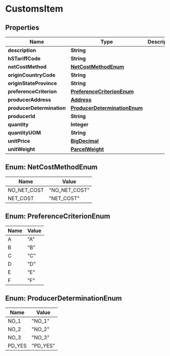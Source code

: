 

# CustomsItem

## Properties

Name | Type | Description | Notes
------------ | ------------- | ------------- | -------------
**description** | **String** |  | 
**hSTariffCode** | **String** |  |  [optional]
**netCostMethod** | [**NetCostMethodEnum**](#NetCostMethodEnum) |  |  [optional]
**originCountryCode** | **String** |  | 
**originStateProvince** | **String** |  |  [optional]
**preferenceCriterion** | [**PreferenceCriterionEnum**](#PreferenceCriterionEnum) |  |  [optional]
**producerAddress** | [**Address**](Address.md) |  |  [optional]
**producerDetermination** | [**ProducerDeterminationEnum**](#ProducerDeterminationEnum) |  |  [optional]
**producerId** | **String** |  |  [optional]
**quantity** | **Integer** |  | 
**quantityUOM** | **String** |  |  [optional]
**unitPrice** | [**BigDecimal**](BigDecimal.md) |  | 
**unitWeight** | [**ParcelWeight**](ParcelWeight.md) |  | 



## Enum: NetCostMethodEnum

Name | Value
---- | -----
NO_NET_COST | &quot;NO_NET_COST&quot;
NET_COST | &quot;NET_COST&quot;



## Enum: PreferenceCriterionEnum

Name | Value
---- | -----
A | &quot;A&quot;
B | &quot;B&quot;
C | &quot;C&quot;
D | &quot;D&quot;
E | &quot;E&quot;
F | &quot;F&quot;



## Enum: ProducerDeterminationEnum

Name | Value
---- | -----
NO_1 | &quot;NO_1&quot;
NO_2 | &quot;NO_2&quot;
NO_3 | &quot;NO_3&quot;
PD_YES | &quot;PD_YES&quot;



